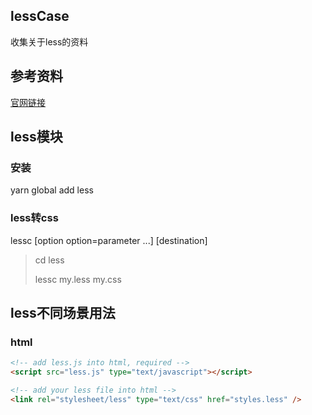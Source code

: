 ## lessCase

收集关于less的资料

## 参考资料

[官网链接](https://less.bootcss.com/)

## less模块

### 安装

yarn global add less

### less转css

lessc [option option=parameter ...] <source> [destination]

> cd less
>
> lessc my.less my.css

## less不同场景用法

### html

```html
<!-- add less.js into html, required -->
<script src="less.js" type="text/javascript"></script>

<!-- add your less file into html -->
<link rel="stylesheet/less" type="text/css" href="styles.less" />
```